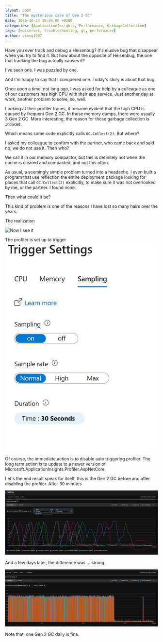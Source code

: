 ```yaml
---
layout: post
title: "The mysterious case of Gen 2 GC"
date: 2025-10-23 10:00:00 +0200
categories: [ApplicationInsights, Performance, GarbageCollection]
tags: [episerver, troubleshooting, gc, performance]
author: vimvq1987
---
```


Have you ever track and debug a Heisenbug? It's elusive bug that disappear when you try to find it. But how about the opposite of Heisenbug, the one that tracking the bug actually causes it?

I've seen one. I was puzzled by one.

And I'm happy to say that I conquered one. Today's story is about that bug.

Once upon a time, not long ago, I was asked for help by a colleague as one of our customers has high CPU with their app service. Just another day at work, another problem to solve, so, well.

Looking at their profiler traces, it became evident that the high CPU is caused by frequent Gen 2 GC. In those memory dumps, there were usually 3 Gen 2 GC. More interesting, the reason for those garbage collection is `Induced`.

Which means some code explicitly calls `GC.Collect(2)`. But where?

I asked my colleague to confirm with the partner, who came back and said no, we do not use it. Then who? 

We call it in our memory compactor, but this is definitely not when the cache is cleared and compacted, and not this often.

As usual, a seemingly simple problem turned into a headache. I even built a program that use reflection the entire deployment package looking for places that call `GC.Collect(2)` explicitly, to make sure it was not overlooked by me, or the partner. I found none.

Then what could it be?

This kind of problem is one of the reasons I have lost so many hairs over the years. 

The realization 

![Now I see it](https://media2.giphy.com/media/v1.Y2lkPTc5MGI3NjExOHIxZHk3Y2F4YmJjcTJqd2xrdHUyYWVyc2tjNW1rNjI4cHJxYjkzZCZlcD12MV9pbnRlcm5hbF9naWZfYnlfaWQmY3Q9Zw/11ykUODgXjAXZu/giphy.gif)

The profiler is set up to trigger 
![](/assets/img/2025-10-23-mysterious-case-of-gen-2-gc/20251023152400.png)

Of course, the immediate action is to disable auto triggering profiler. The long term action is to update to a newer version of Microsoft.ApplicationInsights.Profiler.AspNetCore.

Let's the end result speak for itself, this is the Gen 2 GC before and after disabling the profiler. After 30 minutes

![](/assets/img/2025-10-23-mysterious-case-of-gen-2-gc/20251023150433.png)

And a few days later, the difference was ... strong.

![](/assets/img/2025-10-23-mysterious-case-of-gen-2-gc/20251023145954.png)

Note that, one Gen 2 GC daily is fine.

